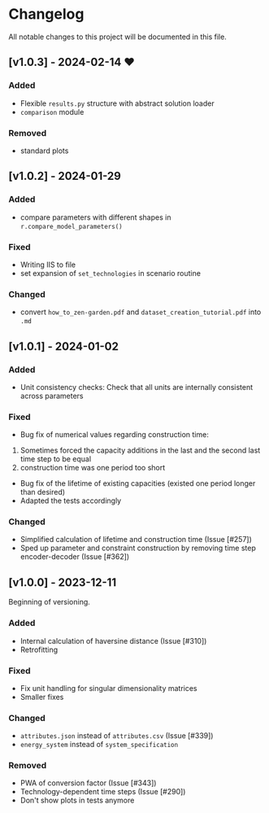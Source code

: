 # Changelog

All notable changes to this project will be documented in this file.

## [v1.0.3] - 2024-02-14 ❤️
### Added
- Flexible `results.py` structure with abstract solution loader
- `comparison` module

### Removed
- standard plots
  
## [v1.0.2] - 2024-01-29
### Added
- compare parameters with different shapes in `r.compare_model_parameters()`
  
### Fixed
- Writing IIS to file
- set expansion of `set_technologies` in scenario routine

### Changed
- convert `how_to_zen-garden.pdf` and `dataset_creation_tutorial.pdf` into `.md`

## [v1.0.1] - 2024-01-02
### Added
- Unit consistency checks: Check that all units are internally consistent across parameters
  
### Fixed
- Bug fix of numerical values regarding construction time:
1. Sometimes forced the capacity additions in the last and the second last time step to be equal
2. construction time was one period too short
- Bug fix of the lifetime of existing capacities (existed one period longer than desired)
- Adapted the tests accordingly

### Changed
- Simplified calculation of lifetime and construction time (Issue [#257])
- Sped up parameter and constraint construction by removing time step encoder-decoder (Issue [#362])

## [v1.0.0] - 2023-12-11

Beginning of versioning.

### Added
- Internal calculation of haversine distance (Issue [#310])
- Retrofitting

### Fixed
- Fix unit handling for singular dimensionality matrices
- Smaller fixes
  
### Changed
- `attributes.json` instead of `attributes.csv` (Issue [#339])
- `energy_system` instead of `system_specification`

### Removed
- PWA of conversion factor (Issue [#343])
- Technology-dependent time steps (Issue [#290])
- Don't show plots in tests anymore

